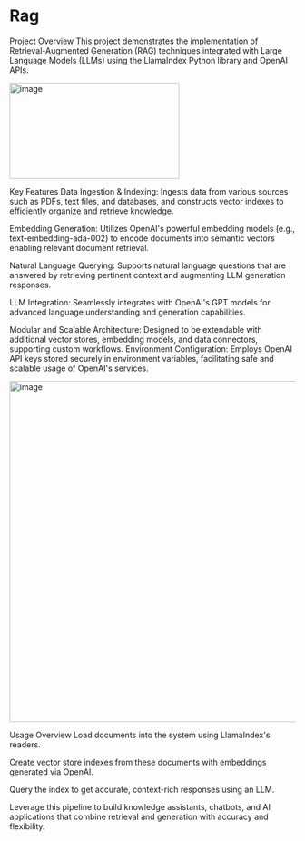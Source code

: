 # Rag
Project Overview
This project demonstrates the implementation of Retrieval-Augmented Generation (RAG) techniques integrated with Large Language Models (LLMs) using the LlamaIndex Python library and OpenAI APIs.

<img width="299" height="169" alt="image" src="https://github.com/user-attachments/assets/365e7575-fd67-45b6-9d40-04aebfff2c61" />

Key Features
Data Ingestion & Indexing: Ingests data from various sources such as PDFs, text files, and databases, and constructs vector indexes to efficiently organize and retrieve knowledge.

Embedding Generation: Utilizes OpenAI's powerful embedding models (e.g., text-embedding-ada-002) to encode documents into semantic vectors enabling relevant document retrieval.

Natural Language Querying: Supports natural language questions that are answered by retrieving pertinent context and augmenting LLM generation responses.

LLM Integration: Seamlessly integrates with OpenAI's GPT models for advanced language understanding and generation capabilities.

Modular and Scalable Architecture: Designed to be extendable with additional vector stores, embedding models, and data connectors, supporting custom workflows.
Environment Configuration: Employs OpenAI API keys stored securely in environment variables, facilitating safe and scalable usage of OpenAI's services.


<img width="1200" height="600" alt="image" src="https://github.com/user-attachments/assets/1b936743-e349-44c4-afd1-130c75fa52c3" />

Usage Overview
Load documents into the system using LlamaIndex's readers.

Create vector store indexes from these documents with embeddings generated via OpenAI.

Query the index to get accurate, context-rich responses using an LLM.

Leverage this pipeline to build knowledge assistants, chatbots, and AI applications that combine retrieval and generation with accuracy and flexibility.
